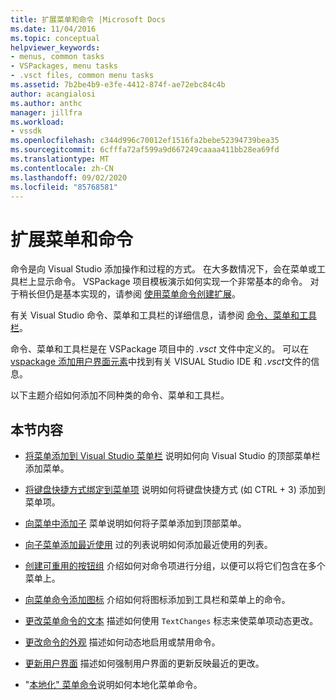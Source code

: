 ```yaml
---
title: 扩展菜单和命令 |Microsoft Docs
ms.date: 11/04/2016
ms.topic: conceptual
helpviewer_keywords:
- menus, common tasks
- VSPackages, menu tasks
- .vsct files, common menu tasks
ms.assetid: 7b2be4b9-e3fe-4412-874f-ae72ebc84c4b
author: acangialosi
ms.author: anthc
manager: jillfra
ms.workload:
- vssdk
ms.openlocfilehash: c344d996c70012ef1516fa2bebe52394739bea35
ms.sourcegitcommit: 6cfffa72af599a9d667249caaaa411bb28ea69fd
ms.translationtype: MT
ms.contentlocale: zh-CN
ms.lasthandoff: 09/02/2020
ms.locfileid: "85768581"
---
```

# <a name="extend-menus-and-commands"></a>扩展菜单和命令
命令是向 Visual Studio 添加操作和过程的方式。 在大多数情况下，会在菜单或工具栏上显示命令。 VSPackage 项目模板演示如何实现一个非常基本的命令。 对于稍长但仍是基本实现的，请参阅 [使用菜单命令创建扩展](../extensibility/creating-an-extension-with-a-menu-command.md)。

 有关 Visual Studio 命令、菜单和工具栏的详细信息，请参阅 [命令、菜单和工具栏](../extensibility/internals/commands-menus-and-toolbars.md)。

 命令、菜单和工具栏是在 VSPackage 项目中的 *.vsct* 文件中定义的。 可以在[vspackage 添加用户界面元素](../extensibility/internals/how-vspackages-add-user-interface-elements.md)中找到有关 VISUAL Studio IDE 和 *.vsct*文件的信息。

 以下主题介绍如何添加不同种类的命令、菜单和工具栏。

## <a name="in-this-section"></a>本节内容
- [将菜单添加到 Visual Studio 菜单栏](../extensibility/adding-a-menu-to-the-visual-studio-menu-bar.md) 说明如何向 Visual Studio 的顶部菜单栏添加菜单。

- [将键盘快捷方式绑定到菜单项](../extensibility/binding-keyboard-shortcuts-to-menu-items.md) 说明如何将键盘快捷方式 (如 CTRL + 3) 添加到菜单项。

- [向菜单中添加子](../extensibility/adding-a-submenu-to-a-menu.md) 菜单说明如何将子菜单添加到顶部菜单。

- [向子菜单添加最近使用](../extensibility/adding-a-most-recently-used-list-to-a-submenu.md) 过的列表说明如何添加最近使用的列表。

- [创建可重用的按钮组](../extensibility/creating-reusable-groups-of-buttons.md) 介绍如何对命令项进行分组，以便可以将它们包含在多个菜单上。

- [向菜单命令添加图标](../extensibility/adding-icons-to-menu-commands.md) 介绍如何将图标添加到工具栏和菜单上的命令。

- [更改菜单命令的文本](../extensibility/changing-the-text-of-a-menu-command.md) 描述如何使用 `TextChanges` 标志来使菜单项动态更改。

- [更改命令的外观](../extensibility/changing-the-appearance-of-a-command.md) 描述如何动态地启用或禁用命令。

- [更新用户界面](../extensibility/updating-the-user-interface.md) 描述如何强制用户界面的更新反映最近的更改。

- "[本地化" 菜单命令](../extensibility/localizing-menu-commands.md)说明如何本地化菜单命令。
